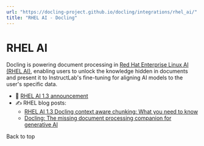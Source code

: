```yaml
---
url: "https://docling-project.github.io/docling/integrations/rhel_ai/"
title: "RHEL AI - Docling"
---
```


# RHEL AI

Docling is powering document processing in [Red Hat Enterprise Linux AI (RHEL AI)](https://rhel.ai/),
enabling users to unlock the knowledge hidden in documents and present it to
InstructLab's fine-tuning for aligning AI models to the user's specific data.

- 📣 [RHEL AI 1.3 announcement](https://www.redhat.com/en/about/press-releases/red-hat-delivers-next-wave-gen-ai-innovation-new-red-hat-enterprise-linux-ai-capabilities)
- ✍️ RHEL blog posts:
  - [RHEL AI 1.3 Docling context aware chunking: What you need to know](https://www.redhat.com/en/blog/rhel-13-docling-context-aware-chunking-what-you-need-know)
  - [Docling: The missing document processing companion for generative AI](https://www.redhat.com/en/blog/docling-missing-document-processing-companion-generative-ai)

Back to top